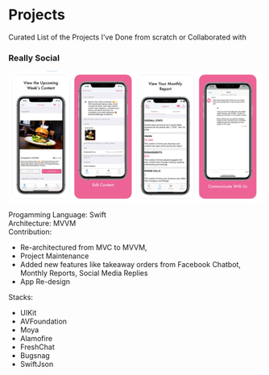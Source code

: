 # Projects
Curated List of the Projects I've Done from scratch or Collaborated with

### Really Social
![ReallySocial](https://github.com/jhadejhade/projects/blob/master/ReallySocial.png)

Progamming Language: Swift\
Architecture: MVVM \
Contribution: 
 - Re-architectured from MVC to MVVM, 
 - Project Maintenance
 - Added new features like takeaway orders from Facebook Chatbot, Monthly Reports, Social Media Replies
 - App Re-design
 
Stacks:
 - UIKit
 - AVFoundation
 - Moya
 - Alamofire
 - FreshChat
 - Bugsnag
 - SwiftJson
